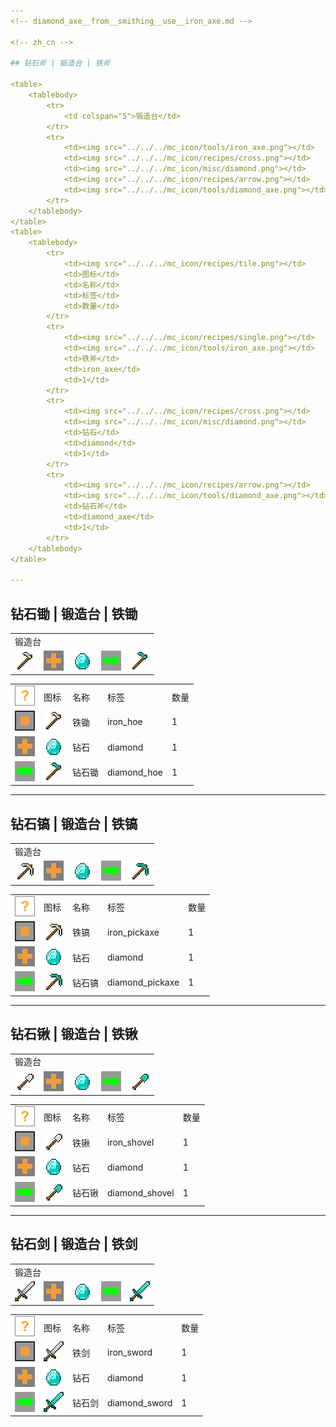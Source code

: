 ```yaml
---
<!-- diamond_axe__from__smithing__use__iron_axe.md -->

<!-- zh_cn -->

## 钻石斧 | 锻造台 | 铁斧

<table>
	<tablebody>
		<tr>
			<td colspan="5">锻造台</td>
		</tr>
		<tr>
			<td><img src="../../../mc_icon/tools/iron_axe.png"></td>
			<td><img src="../../../mc_icon/recipes/cross.png"></td>
			<td><img src="../../../mc_icon/misc/diamond.png"></td>
			<td><img src="../../../mc_icon/recipes/arrow.png"></td>
			<td><img src="../../../mc_icon/tools/diamond_axe.png"></td>
		</tr>
	</tablebody>
</table>
<table>
	<tablebody>
		<tr>
			<td><img src="../../../mc_icon/recipes/tile.png"></td>
			<td>图标</td>
			<td>名称</td>
			<td>标签</td>
			<td>数量</td>
		</tr>
		<tr>
			<td><img src="../../../mc_icon/recipes/single.png"></td>
			<td><img src="../../../mc_icon/tools/iron_axe.png"></td>
			<td>铁斧</td>
			<td>iron_axe</td>
			<td>1</td>
		</tr>
		<tr>
			<td><img src="../../../mc_icon/recipes/cross.png"></td>
			<td><img src="../../../mc_icon/misc/diamond.png"></td>
			<td>钻石</td>
			<td>diamond</td>
			<td>1</td>
		</tr>
		<tr>
			<td><img src="../../../mc_icon/recipes/arrow.png"></td>
			<td><img src="../../../mc_icon/tools/diamond_axe.png"></td>
			<td>钻石斧</td>
			<td>diamond_axe</td>
			<td>1</td>
		</tr>
	</tablebody>
</table>

---
```

<!-- diamond_hoe__from__smithing__use__iron_hoe.md -->

<!-- zh_cn -->

## 钻石锄 | 锻造台 | 铁锄

<table>
	<tablebody>
		<tr>
			<td colspan="5">锻造台</td>
		</tr>
		<tr>
			<td><img src="../../../mc_icon/tools/iron_hoe.png"></td>
			<td><img src="../../../mc_icon/recipes/cross.png"></td>
			<td><img src="../../../mc_icon/misc/diamond.png"></td>
			<td><img src="../../../mc_icon/recipes/arrow.png"></td>
			<td><img src="../../../mc_icon/tools/diamond_hoe.png"></td>
		</tr>
	</tablebody>
</table>
<table>
	<tablebody>
		<tr>
			<td><img src="../../../mc_icon/recipes/tile.png"></td>
			<td>图标</td>
			<td>名称</td>
			<td>标签</td>
			<td>数量</td>
		</tr>
		<tr>
			<td><img src="../../../mc_icon/recipes/single.png"></td>
			<td><img src="../../../mc_icon/tools/iron_hoe.png"></td>
			<td>铁锄</td>
			<td>iron_hoe</td>
			<td>1</td>
		</tr>
		<tr>
			<td><img src="../../../mc_icon/recipes/cross.png"></td>
			<td><img src="../../../mc_icon/misc/diamond.png"></td>
			<td>钻石</td>
			<td>diamond</td>
			<td>1</td>
		</tr>
		<tr>
			<td><img src="../../../mc_icon/recipes/arrow.png"></td>
			<td><img src="../../../mc_icon/tools/diamond_hoe.png"></td>
			<td>钻石锄</td>
			<td>diamond_hoe</td>
			<td>1</td>
		</tr>
	</tablebody>
</table>

---
<!-- diamond_pickaxe__from__smithing__use__iron_pickaxe.md -->

<!-- zh_cn -->

## 钻石镐 | 锻造台 | 铁镐

<table>
	<tablebody>
		<tr>
			<td colspan="5">锻造台</td>
		</tr>
		<tr>
			<td><img src="../../../mc_icon/tools/iron_pickaxe.png"></td>
			<td><img src="../../../mc_icon/recipes/cross.png"></td>
			<td><img src="../../../mc_icon/misc/diamond.png"></td>
			<td><img src="../../../mc_icon/recipes/arrow.png"></td>
			<td><img src="../../../mc_icon/tools/diamond_pickaxe.png"></td>
		</tr>
	</tablebody>
</table>
<table>
	<tablebody>
		<tr>
			<td><img src="../../../mc_icon/recipes/tile.png"></td>
			<td>图标</td>
			<td>名称</td>
			<td>标签</td>
			<td>数量</td>
		</tr>
		<tr>
			<td><img src="../../../mc_icon/recipes/single.png"></td>
			<td><img src="../../../mc_icon/tools/iron_pickaxe.png"></td>
			<td>铁镐</td>
			<td>iron_pickaxe</td>
			<td>1</td>
		</tr>
		<tr>
			<td><img src="../../../mc_icon/recipes/cross.png"></td>
			<td><img src="../../../mc_icon/misc/diamond.png"></td>
			<td>钻石</td>
			<td>diamond</td>
			<td>1</td>
		</tr>
		<tr>
			<td><img src="../../../mc_icon/recipes/arrow.png"></td>
			<td><img src="../../../mc_icon/tools/diamond_pickaxe.png"></td>
			<td>钻石镐</td>
			<td>diamond_pickaxe</td>
			<td>1</td>
		</tr>
	</tablebody>
</table>

---
<!-- diamond_shovel__from__smithing__use__iron_shovel.md -->

<!-- zh_cn -->

## 钻石锹 | 锻造台 | 铁锹

<table>
	<tablebody>
		<tr>
			<td colspan="5">锻造台</td>
		</tr>
		<tr>
			<td><img src="../../../mc_icon/tools/iron_shovel.png"></td>
			<td><img src="../../../mc_icon/recipes/cross.png"></td>
			<td><img src="../../../mc_icon/misc/diamond.png"></td>
			<td><img src="../../../mc_icon/recipes/arrow.png"></td>
			<td><img src="../../../mc_icon/tools/diamond_shovel.png"></td>
		</tr>
	</tablebody>
</table>
<table>
	<tablebody>
		<tr>
			<td><img src="../../../mc_icon/recipes/tile.png"></td>
			<td>图标</td>
			<td>名称</td>
			<td>标签</td>
			<td>数量</td>
		</tr>
		<tr>
			<td><img src="../../../mc_icon/recipes/single.png"></td>
			<td><img src="../../../mc_icon/tools/iron_shovel.png"></td>
			<td>铁锹</td>
			<td>iron_shovel</td>
			<td>1</td>
		</tr>
		<tr>
			<td><img src="../../../mc_icon/recipes/cross.png"></td>
			<td><img src="../../../mc_icon/misc/diamond.png"></td>
			<td>钻石</td>
			<td>diamond</td>
			<td>1</td>
		</tr>
		<tr>
			<td><img src="../../../mc_icon/recipes/arrow.png"></td>
			<td><img src="../../../mc_icon/tools/diamond_shovel.png"></td>
			<td>钻石锹</td>
			<td>diamond_shovel</td>
			<td>1</td>
		</tr>
	</tablebody>
</table>

---
<!-- diamond_sword__from__smithing__use__iron_sword.md -->

<!-- zh_cn -->

## 钻石剑 | 锻造台 | 铁剑

<table>
	<tablebody>
		<tr>
			<td colspan="5">锻造台</td>
		</tr>
		<tr>
			<td><img src="../../../mc_icon/combat/iron_sword.png"></td>
			<td><img src="../../../mc_icon/recipes/cross.png"></td>
			<td><img src="../../../mc_icon/misc/diamond.png"></td>
			<td><img src="../../../mc_icon/recipes/arrow.png"></td>
			<td><img src="../../../mc_icon/combat/diamond_sword.png"></td>
		</tr>
	</tablebody>
</table>
<table>
	<tablebody>
		<tr>
			<td><img src="../../../mc_icon/recipes/tile.png"></td>
			<td>图标</td>
			<td>名称</td>
			<td>标签</td>
			<td>数量</td>
		</tr>
		<tr>
			<td><img src="../../../mc_icon/recipes/single.png"></td>
			<td><img src="../../../mc_icon/combat/iron_sword.png"></td>
			<td>铁剑</td>
			<td>iron_sword</td>
			<td>1</td>
		</tr>
		<tr>
			<td><img src="../../../mc_icon/recipes/cross.png"></td>
			<td><img src="../../../mc_icon/misc/diamond.png"></td>
			<td>钻石</td>
			<td>diamond</td>
			<td>1</td>
		</tr>
		<tr>
			<td><img src="../../../mc_icon/recipes/arrow.png"></td>
			<td><img src="../../../mc_icon/combat/diamond_sword.png"></td>
			<td>钻石剑</td>
			<td>diamond_sword</td>
			<td>1</td>
		</tr>
	</tablebody>
</table>

